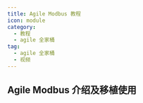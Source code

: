 ```yaml
---
title: Agile Modbus 教程
icon: module
category:
  - 教程
  - agile 全家桶
tag:
  - agile 全家桶
  - 视频
---
```


## Agile Modbus 介绍及移植使用

<BiliBili bvid="BV1VZ4y1B7e7" />

